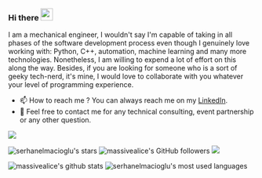 ### Hi there <img src="https://media.giphy.com/media/hvRJCLFzcasrR4ia7z/giphy.gif" width="25px">
I am a mechanical engineer, I wouldn't say I'm capable of taking in all phases of the software development process even though I genuinely love working with: Python, C++, automation, machine learning and many more technologies. Nonetheless, I am willing to expend a lot of effort on this along the way. Besides, if you are looking for someone who is a sort of geeky tech-nerd, it's mine, I would love to collaborate with you whatever your level of programming experience.

- 📫 How to reach me ? You can always reach me on my [LinkedIn](https://www.linkedin.com/in/serhanbaranelmacioglu/).
- 💬 Feel free to contact me for any technical consulting, event partnership or any other question.

[![](https://img.shields.io/badge/linkedin-%230077B5.svg?&style=for-the-badge&logo=linkedin&logoColor=white)](https://www.linkedin.com/in/serhanbaranelmacioglu)

![serhanelmacioglu's stars](https://img.shields.io/github/stars/massivealice?style=social)
![massivealice's GitHub followers](https://img.shields.io/github/followers/serhanelmacioglu?style=social)
<a href="https://github.com/serhanelmacioglu/github-profile-views-counter">
    <img src="https://komarev.com/ghpvc/?username=serhanelmacioglu">
</a>

![massivealice's github stats](https://github-readme-stats.vercel.app/api?username=serhanelmacioglu)
![serhanelmacioglu's most used languages](https://github-readme-stats.vercel.app/api/top-langs/?username=serhanelmacioglu&layout=compact&hide=html)
